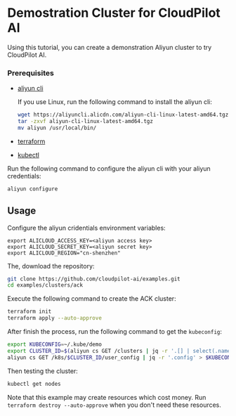 # Demostration Cluster for CloudPilot AI


Using this tutorial, you can create a demonstration Aliyun cluster to try CloudPilot AI.

### Prerequisites

- [aliyun cli](https://help.aliyun.com/zh/cli/?spm=a2c4g.11186623.0.0.18ec478dVSmS6M)
  
  If you use Linux, run the following command to install the aliyun cli:
  ```bash
  wget https://aliyuncli.alicdn.com/aliyun-cli-linux-latest-amd64.tgz
  tar -zxvf aliyun-cli-linux-latest-amd64.tgz
  mv aliyun /usr/local/bin/
  ```
- [terraform](https://developer.hashicorp.com/terraform/tutorials/aws-get-started/install-cli)
- [kubectl](https://kubernetes.io/docs/tasks/tools/)

Run the following command to configure the aliyun cli with your aliyun credentials:
```bash
aliyun configure
```

## Usage

Configure the aliyun cridentials environment variables:
```
export ALICLOUD_ACCESS_KEY=<aliyun access key>
export ALICLOUD_SECRET_KEY=<aliyun secret key>
export ALICLOUD_REGION="cn-shenzhen"   
```

The, download the repository:
```bash
git clone https://github.com/cloudpilot-ai/examples.git
cd examples/clusters/ack
```
Execute the following command to create the ACK cluster:
```bash
terraform init
terraform apply --auto-approve
```

After finish the process, run the following command to get the `kubeconfig`:
```bash
export KUBECONFIG=~/.kube/demo
export CLUSTER_ID=$(aliyun cs GET /clusters | jq -r '.[] | select(.name == "cluster-demostration") | .cluster_id')
aliyun cs GET /k8s/$CLUSTER_ID/user_config | jq -r '.config' > $KUBECONFIG
```

Then testing the cluster:
```bash
kubectl get nodes
```

Note that this example may create resources which cost money. Run `terraform destroy --auto-approve` when you don't need these resources.

